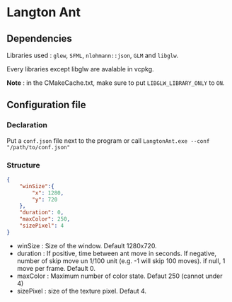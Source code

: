 # Langton Ant
## Dependencies

Libraries used : `glew`, `SFML`, `nlohmann::json`, `GLM` and `libglw`.

Every libraries except libglw are avalable in vcpkg.

**Note** : in the CMakeCache.txt, make sure to put `LIBGLW_LIBRARY_ONLY` to `ON`.

## Configuration file

### Declaration

Put a `conf.json` file next to the program or call `LangtonAnt.exe --conf "/path/to/conf.json"`

### Structure

```json
{
    "winSize":{
        "x": 1280,
        "y": 720
    },
    "duration": 0,
    "maxColor": 250,
    "sizePixel": 4
}
```

* winSize : Size of the window. Default 1280x720.
* duration : If positive, time between ant move in seconds. If negative, number of skip move un 1/100 unit (e.g. -1 will skip 100 moves). if null, 1 move per frame. Default 0.
* maxColor : Maximum number of color state. Defaut 250 (cannot under 4)
* sizePixel : size of the texture pixel. Defaut 4.
